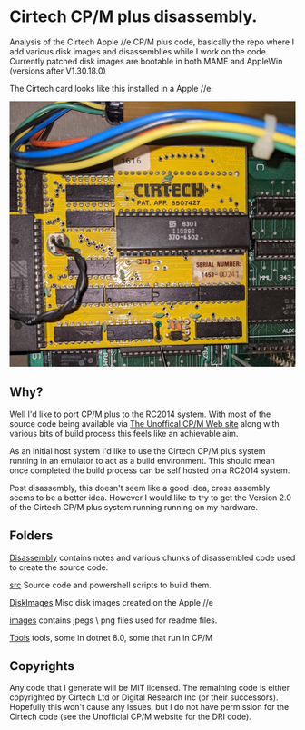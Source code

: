 # Cirtech CP/M plus disassembly.
Analysis of the Cirtech Apple //e CP/M plus code, basically the repo where I add
various disk images and disassemblies while I work on the code. Currently patched disk images
are bootable in both MAME and AppleWin (versions after V1.30.18.0)

The Cirtech card looks like this installed in a Apple //e:

![Cirtech card](images/CirtechCard.jpg)

## Why?
Well I'd like to port CP/M plus to the RC2014 system. With most of the source code being available 
via [The Unoffical CP/M Web site](http://www.cpm.z80.de/) along with various bits of build process
this feels like an achievable aim.

As an initial host system I'd like to use the Cirtech CP/M plus system running in an emulator to act as a build environment.
This should mean once completed the build process can be self hosted on a RC2014 system.

Post disassembly, this doesn't seem like a good idea, cross assembly seems to be a better idea. However I would like to try to get the Version 2.0 of the Cirtech CP/M plus system running running on my hardware.

## Folders

[Disassembly](Disassembly/README.md) contains notes and various chunks of  disassembled code used to create the source code.

[src](src/README.md) Source code and powershell scripts to build them.

[DiskImages](DiskImages/README.md) Misc disk images created on the Apple //e

[images](images) contains jpegs \ png files used for readme files.

[Tools](Tools/README.md) tools, some in dotnet 8.0, some that run in CP/M

## Copyrights
Any code that I generate will be MIT licensed.
The remaining code is either copyrighted by Cirtech Ltd or Digital Research Inc (or their successors). 
Hopefully this won't cause any issues, but I do not have permission for the Cirtech code (see the Unofficial CP/M website for the DRI code).
